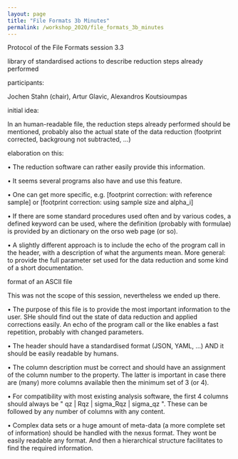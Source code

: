 ```yaml
---
layout: page
title: "File Formats 3b Minutes"
permalink: /workshop_2020/file_formats_3b_minutes
---
```

Protocol of the File Formats session 3.3

library of standardised actions to describe reduction steps already performed


participants:

Jochen Stahn (chair), Artur Glavic, Alexandros Koutsioumpas


initial idea:

In an human-readable file, the reduction steps already performed should be mentioned, probably also the actual state of the data reduction (footprint corrected, backgroung not subtracted, ...)


elaboration on this:

•	The reduction software can rather easily provide this information.

•	It seems several programs also have and use this feature.

•	One can get more specific, e.g. [footprint correction: with reference sample] or [footprint correction: using sample size and alpha_i]

•	If there are some standard procedures used often and by various codes, a defined keyword can be used, where the definition (probably with formulae) is provided by an dictionary on the orso web page (or so).

•	A slightly different approach is to include the echo of the program call in the header, with a description of what the arguments mean. More general: to provide the full parameter set used for the data reduction and some kind of a short documentation. 


format of an ASCII file

This was not the scope of this session, nevertheless we ended up there.

•	The purpose of this file is to provide the most important information to the user. SHe should find out the state of data reduction and applied corrections easily. An echo of the program call or the like enables a fast repetition, probably with changed parameters. 

•	The header should have a standardised format (JSON, YAML, ...) AND it should be easily readable by humans. 

•	The column description must be correct and should have an assignment of the column number to the property. The latter is important in case there are (many) more columns available then the minimum set of 3 (or 4). 

•	For compatibility with most existing analysis software, the first 4 columns should always be  " qz | Rqz |  sigma_Rqz | sigma_qz ". These can be followed by any number of columns with any content.

•	Complex data sets or a huge amount of meta-data (a more complete set of information) should be handled with the nexus format. They wont be easily readable any format. And then a hierarchical structure facilitates to find the required information.

